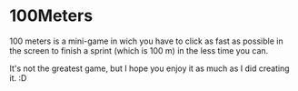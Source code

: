 # 100Meters

100 meters is a mini-game in wich you have to click as fast as possible in the screen to finish a sprint (which is 100 m) in the less time you can.

It's not the greatest game, but I hope you enjoy it as much as I did creating it. :D
